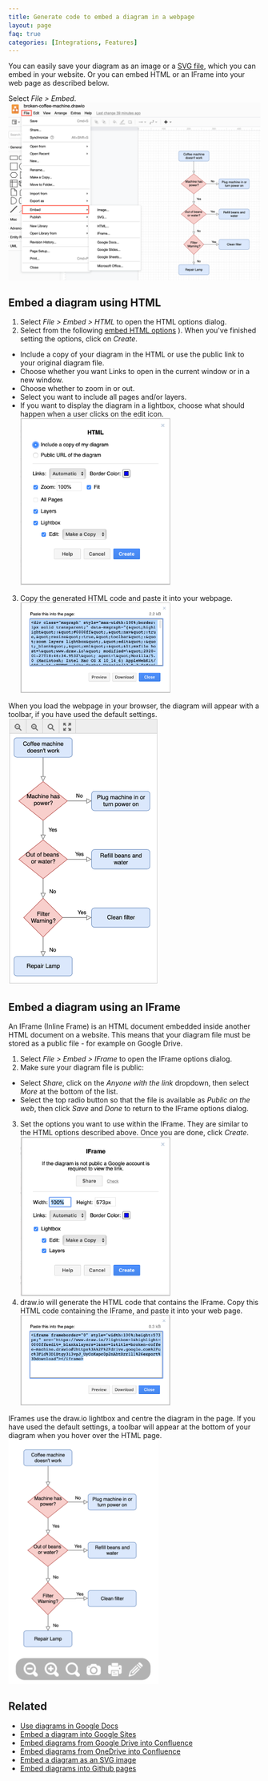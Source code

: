 ```yaml
---
title: Generate code to embed a diagram in a webpage
layout: page
faq: true
categories: [Integrations, Features]
---
```


You can easily save your diagram as an image or a [SVG file](/doc/faq/embed-svg.html), which you can embed in your website. Or you can embed HTML or an IFrame into your web page as described below.

Select _File > Embed_.
<br /><img src="/assets/img/blog/file-embed.png" style="max-width:100%;height:auto;" alt="Click File > Embed and select HTML to export your diagram as HTML code">

## Embed a diagram using HTML

1. Select _File > Embed > HTML_ to open the HTML options dialog.
2. Select from the following [embed HTML options](/doc/faq/embed-html-options.html)
  ). When you've finished setting the options, click on _Create_.
  * Include a copy of your diagram in the HTML or use the public link to your original diagram file.
  * Choose whether you want Links to open in the current window or in a new window.
  * Choose whether to zoom in or out.
  * Select you want to include all pages and/or layers.
  * If you want to display the diagram in a lightbox, choose what should happen when a user clicks on the edit icon.
  <br /><img src="/assets/img/blog/embed-html.png" style="width=100%;max-width:300px;height:auto;" alt="Generate a HTML code version of your diagram">
3. Copy the generated HTML code and paste it into your webpage.
<br /><img src="/assets/img/blog/diagram-html.png" style="width=100%;max-width:300px;height:auto;" alt="Copy the generated HTML code">

When you load the webpage in your browser, the diagram will appear with a toolbar, if you have used the default settings.
<br /><img src="/assets/img/blog/embedded-html-diagram.png" style="width=100%;max-width:300px;height:auto;" alt="A diagram embedded using HTML">

## Embed a diagram using an IFrame

An IFrame (Inline Frame) is an HTML document embedded inside another HTML document on a website. This means that your diagram file must be stored as a public file - for example on Google Drive.

1. Select _File > Embed > IFrame_ to open the IFrame options dialog.
2. Make sure your diagram file is public:
  * Select _Share_, click on the _Anyone with the link_ dropdown, then select _More_ at the bottom of the list.
  * Select the top radio button so that the file is available as _Public on the web_, then click _Save_ and _Done_ to return to the IFrame options dialog.
3. Set the options you want to use within the IFrame. They are similar to the HTML options described above. Once you are done, click _Create_.
<br /><img src="/assets/img/blog/embed-iframe.png" style="width=100%;max-width:300px;height:auto;" alt="Generate a HTML code version of your diagram containing an iFrame">
4. draw.io will generate the HTML code that contains the IFrame. Copy this HTML code containing the IFrame, and paste it into your web page.
<br /><img src="/assets/img/blog/iframe-code.png" style="width=100%;max-width:300px;height:auto;" alt="Copy the generated IFrame HTML code">

IFrames use the draw.io lightbox and centre the diagram in the page. If you have used the default settings, a toolbar will appear at the bottom of your diagram when you hover over the HTML page.
<br /><img src="/assets/img/blog/embedded-iframe.png" style="width=100%;max-width:300px;height:auto;" alt="An embedded IFrame is displayed in the draw.io lightbox">

## Related
* [Use diagrams in Google Docs](/blog/diagrams-google-docs.html)
* [Embed a diagram into Google Sites](/doc/faq/embed-diagrams-google-sites.html)
* [Embed diagrams from Google Drive into Confluence](/doc/faq/embed-diagram-googledrive-confluence-cloud.html)
* [Embed diagrams from OneDrive into Confluence](/doc/faq/embed-diagram-onedrive-confluence-cloud.md.html)
* [Embed a diagram as an SVG image](/doc/faq/embed-svg.html)
* [Embed diagrams into Github pages](/blog/embed-diagrams-github-markdown.html)
